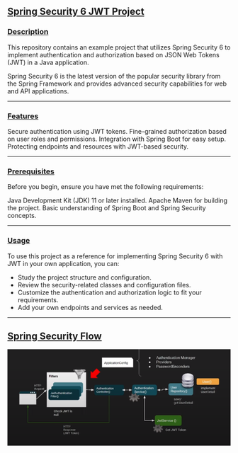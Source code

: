## <u>Spring Security 6 JWT Project</u>

### <u>Description</u>
This repository contains an example project 
that utilizes Spring Security 6 to implement 
authentication and authorization based on 
JSON Web Tokens (JWT) in a Java application. 

Spring Security 6 is the latest version of the popular security library
from the Spring Framework and provides advanced security 
capabilities for web and API applications.

***

### <u>Features</u>
Secure authentication using JWT tokens.
Fine-grained authorization based on user roles and permissions.
Integration with Spring Boot for easy setup.
Protecting endpoints and resources with JWT-based security.

***

### <u>Prerequisites</u>
Before you begin, ensure you have met the following requirements:

Java Development Kit (JDK) 11 or later installed.
Apache Maven for building the project.
Basic understanding of Spring Boot and Spring Security concepts.

***

### <u>Usage</u>
To use this project as a reference for implementing Spring Security 6 with JWT
in your own application, you can:

* Study the project structure and configuration.
* Review the security-related classes and configuration files.
* Customize the authentication and authorization logic to fit your requirements.
* Add your own endpoints and services as needed.

***

## <u>Spring Security Flow<u/>

![Spring Security Flow](src/main/resources/static/spring-security-flow.png)
